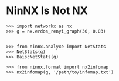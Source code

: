 NinNX Is Not NX
================


    >>> import networkx as nx
    >>> g = nx.erdos_renyi_graph(30, 0.03)
    
    
    >>> from ninnx.analyxe import NetStats
    >>> NetStats(g)
    >>> BaiscNetStats(g) 

    >>> from ninnx.format import nx2infomap
    >>> nx2infomap(g, '/path/to/infomap.txt')
    
